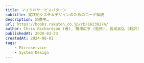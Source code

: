```yaml
---
title: マイクロサービスパターン
subtitle: 実践的システムデザインのためのコード解説
description: 読書中…
url: https://books.rakuten.co.jp/rb/16239274/
author: Chris Richardson (著), 樽澤広亨 (監修), 長尾高弘 (翻訳)
publishedAt: 2020-03-23
createdAt: 2024-08-01
tags: 
    - Microservice
    - System Design
---
```

